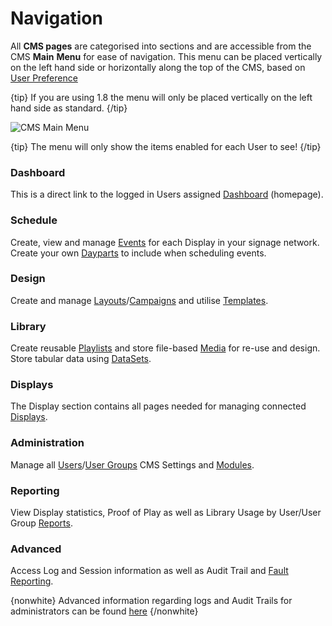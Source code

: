 <!--toc=tour-->

# Navigation

All **CMS pages** are categorised into sections and are accessible from the CMS **Main** **Menu** for ease of navigation. This menu can be placed vertically on the left hand side or horizontally along the top of the CMS, based on [User Preference](tour_user_profile.html#preferences)

{tip}
If you are using 1.8 the menu will only be placed vertically on the left hand side as standard.
{/tip}



![CMS Main Menu](img/tour_cms_menu.png)

{tip}
The menu will only show the items enabled for each User to see!
{/tip}

### Dashboard

This is a direct link to the logged in Users assigned [Dashboard](tour_status_dashboard.html) (homepage). 

### Schedule

Create, view and manage [Events](scheduling.html) for each Display in your signage network. Create your own [Dayparts](scheduling_dayparting.html) to include when scheduling events.

### Design

Create and manage [Layouts](layouts.html)/[Campaigns](layouts_campaigns.html) and utilise [Templates](layouts_templates.html).

### Library

Create reusable [Playlists](media_playlists.html) and store file-based [Media](media.html) for re-use and design. Store tabular data using [DataSets](media_datasets.html).

### Displays

The Display section contains all pages needed for managing connected [Displays](displays.html).

### Administration

Manage all [Users](users_administration.html)/[User Groups](users_groups.html) CMS Settings and [Modules](media_modules.html).

### Reporting

View Display statistics, Proof of Play as well as Library Usage by User/User Group [Reports](displays_metrics.html).

### Advanced

Access Log and Session information as well as Audit Trail and [Fault Reporting](troubleshooting.html).

{nonwhite}
Advanced information regarding logs and Audit Trails for administrators can be found [here](https://xibo.org.uk/docs/setup/troubleshooting-for-administrators)
{/nonwhite}
